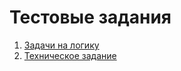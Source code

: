 # Тестовые задания

1. [Задачи на логику](https://docs.google.com/spreadsheets/d/1hx_9tAGhSLq6NtY7NZbdL3V21A4e1pLi/edit?usp=sharing&ouid=109918000336372962308&rtpof=true&sd=true)
2. [Техническое задание](https://github.com/eklnsk/test_task/blob/main/Test_task%2C%20Esipova.ipynb)

